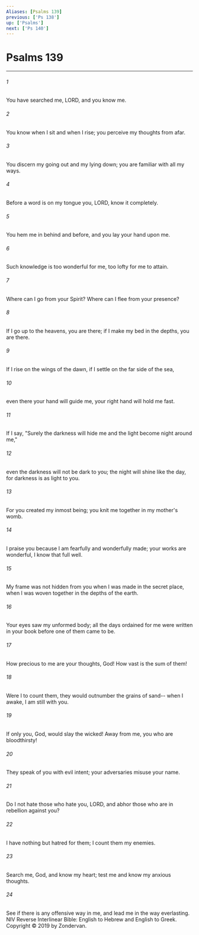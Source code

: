 ```yaml
---
Aliases: [Psalms 139]
previous: ['Ps 138']
up: ['Psalms']
next: ['Ps 140']
---
```

# Psalms 139

***


###### 1 
You have searched me, LORD, and you know me. 

###### 2 
You know when I sit and when I rise; you perceive my thoughts from afar. 

###### 3 
You discern my going out and my lying down; you are familiar with all my ways. 

###### 4 
Before a word is on my tongue you, LORD, know it completely. 

###### 5 
You hem me in behind and before, and you lay your hand upon me. 

###### 6 
Such knowledge is too wonderful for me, too lofty for me to attain. 

###### 7 
Where can I go from your Spirit? Where can I flee from your presence? 

###### 8 
If I go up to the heavens, you are there; if I make my bed in the depths, you are there. 

###### 9 
If I rise on the wings of the dawn, if I settle on the far side of the sea, 

###### 10 
even there your hand will guide me, your right hand will hold me fast. 

###### 11 
If I say, "Surely the darkness will hide me and the light become night around me," 

###### 12 
even the darkness will not be dark to you; the night will shine like the day, for darkness is as light to you. 

###### 13 
For you created my inmost being; you knit me together in my mother's womb. 

###### 14 
I praise you because I am fearfully and wonderfully made; your works are wonderful, I know that full well. 

###### 15 
My frame was not hidden from you when I was made in the secret place, when I was woven together in the depths of the earth. 

###### 16 
Your eyes saw my unformed body; all the days ordained for me were written in your book before one of them came to be. 

###### 17 
How precious to me are your thoughts, God! How vast is the sum of them! 

###### 18 
Were I to count them, they would outnumber the grains of sand-- when I awake, I am still with you. 

###### 19 
If only you, God, would slay the wicked! Away from me, you who are bloodthirsty! 

###### 20 
They speak of you with evil intent; your adversaries misuse your name. 

###### 21 
Do I not hate those who hate you, LORD, and abhor those who are in rebellion against you? 

###### 22 
I have nothing but hatred for them; I count them my enemies. 

###### 23 
Search me, God, and know my heart; test me and know my anxious thoughts. 

###### 24 
See if there is any offensive way in me, and lead me in the way everlasting. NIV Reverse Interlinear Bible: English to Hebrew and English to Greek. Copyright © 2019 by Zondervan.
